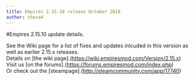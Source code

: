 ```yaml
---
title: Empires 2.15.10 release October 2018
author: thexa4
---
```


#Empires 2.15.10 update details.

See the Wiki page for a list of fixes and updates inlcuded in this version as well as earlier 2.15.x releases.<br>
Details on [the wiki page].(https://wiki.empiresmod.com/Version/2.15.x)<br>
Visit us [on the forums].(https://forums.empiresmod.com/index.php)<br>
Or check out the [steampage].(http://steamcommunity.com/app/17740)<br>
